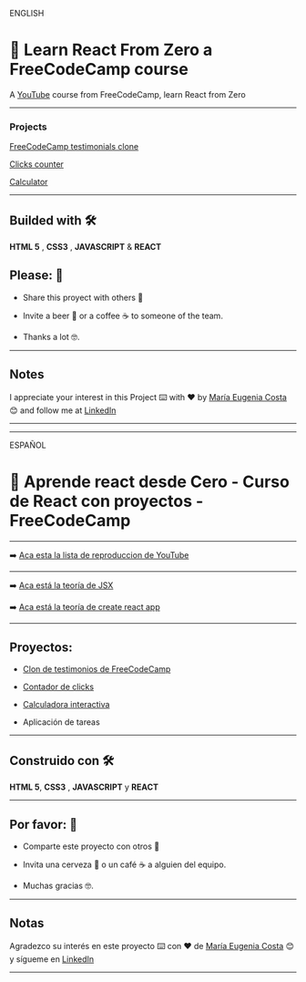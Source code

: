 ENGLISH

# :book: Learn React From Zero a FreeCodeCamp course

A [YouTube](https://www.youtube.com/watch?v=6Jfk8ic3KVk&t=2s) course from FreeCodeCamp, learn React from Zero

---

### Projects

[FreeCodeCamp testimonials clone](https://github.com/eugenia1984/LearnReactFRomZeroFreeCodeCamp/tree/main/clon_de_testimonios)

[Clicks counter](https://github.com/eugenia1984/LearnReactFRomZeroFreeCodeCamp/tree/main/contador_de_clicks)


[Calculator](https://github.com/eugenia1984/LearnReactFRomZeroFreeCodeCamp/tree/main/calculadora)

---

## Builded with 🛠️

**HTML 5** , **CSS3** , **JAVASCRIPT** & **REACT**

## Please: 🎁

- Share this proyect with others 📢

- Invite a beer 🍺 or a coffee ☕ to someone of the team.

- Thanks a lot 🤓.

---

## Notes

I appreciate your interest in this Project ⌨️ with ❤️ by [María Eugenia Costa](https://github.com/eugenia1984) 😊 and follow me at [LinkedIn](http://www.linkedin.com/in/maríaeugeniacosta)

---

---

ESPAÑOL

# :book: Aprende react desde Cero - Curso de React con proyectos - FreeCodeCamp

---


:arrow_right: [Aca esta la lista de reproduccion de YouTube](https://www.youtube.com/watch?v=6Jfk8ic3KVk&t=2s)


---


:arrow_right: [Aca está la teoría de JSX](https://github.com/eugenia1984/LearnReactFRomZeroFreeCodeCamp/blob/main/teoria.md)


:arrow_right: [Aca está la teoría de create react app](https://github.com/eugenia1984/LearnReactFRomZeroFreeCodeCamp/blob/main/create_react_app.md)


---

## Proyectos:


- [Clon de testimonios de FreeCodeCamp](https://github.com/eugenia1984/LearnReactFRomZeroFreeCodeCamp/tree/main/clon_de_testimonios)


- [Contador de clicks](https://github.com/eugenia1984/LearnReactFRomZeroFreeCodeCamp/tree/main/contador_de_clicks)


- [Calculadora interactiva](https://github.com/eugenia1984/LearnReactFRomZeroFreeCodeCamp/tree/main/calculadora)


- Aplicación de tareas


---

## Construido con 🛠️

**HTML 5**, **CSS3** , **JAVASCRIPT** y **REACT**

---

## Por favor: 🎁

- Comparte este proyecto con otros 📢

- Invita una cerveza 🍺 o un café ☕ a alguien del equipo.

- Muchas gracias 🤓.

---

## Notas

Agradezco su interés en este proyecto ⌨️ con ❤️ de [María Eugenia Costa](https://github.com/eugenia1984) 😊 y sígueme en [LinkedIn](http://www.linkedin.com/in/maríaeugeniacosta)

---
